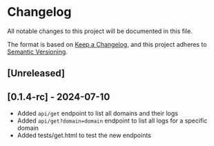 # Changelog

All notable changes to this project will be documented in this file.

The format is based on [Keep a Changelog](https://keepachangelog.com/en/1.0.0/),
and this project adheres to [Semantic Versioning](https://semver.org/spec/v2.0.0.html).

## [Unreleased]

## [0.1.4-rc] - 2024-07-10

- Added `api/get` endpoint to list all domains and their logs
- Added `api/get?domain=domain` endpoint to list all logs for a specific domain
- Added tests/get.html to test the new endpoints
